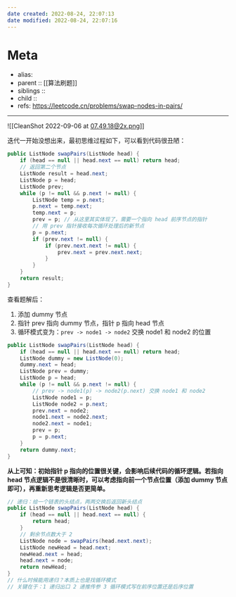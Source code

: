 ```yaml
---
date created: 2022-08-24, 22:07:13
date modified: 2022-08-24, 22:07:16
---
```


# Meta

- alias:
- parent :: [[算法刷题]]
- siblings ::
- child ::
- refs: https://leetcode.cn/problems/swap-nodes-in-pairs/

---

![[CleanShot 2022-09-06 at 07.49.18@2x.png]]

迭代一开始没想出来，最初思维过程如下，可以看到代码很丑陋：

```java
public ListNode swapPairs(ListNode head) {
    if (head == null || head.next == null) return head;
    // 返回第二个节点
    ListNode result = head.next;
    ListNode p = head;
    ListNode prev;
    while (p != null && p.next != null) {
        ListNode temp = p.next;
        p.next = temp.next;
        temp.next = p;
        prev = p; // 从这里其实体现了，需要一个指向 head 前序节点的指针
        // 用 prev 指针接收每次循环处理后的新节点
        p = p.next;
        if (prev.next != null) {
            if (prev.next.next != null) {
                prev.next = prev.next.next;
            }
        }
    }
    return result;
}
```

查看题解后：

1. 添加 dummy 节点
2. 指针 prev 指向 dummy 节点，指针 p 指向 head 节点
3. 循环模式变为：`prev -> node1 -> node2` 交换 node1 和 node2 的位置

```java
public ListNode swapPairs(ListNode head) {
    if (head == null || head.next == null) return head;
    ListNode dummy = new ListNode(0);
    dummy.next = head;
    ListNode prev = dummy;
    ListNode p = head;
    while (p != null && p.next != null) {
        // prev -> node1(p) -> node2(p.next) 交换 node1 和 node2
        ListNode node1 = p;
        ListNode node2 = p.next;
        prev.next = node2;
        node1.next = node2.next;
        node2.next = node1;
        prev = p;
        p = p.next;
    }
    return dummy.next;
}
```

**从上可知：初始指针 p 指向的位置很关键，会影响后续代码的循环逻辑。若指向 head 节点逻辑不是很清晰时，可以考虑指向前一个节点位置（添加 dummy 节点即可），再重新思考逻辑是否更简单。**

```java
// 递归：给一个链表的头结点，两两交换后返回新头结点
public ListNode swapPairs(ListNode head) {
    if (head == null || head.next == null) {
        return head;
    }
    // 剩余节点数大于 2
    ListNode node = swapPairs(head.next.next);
    ListNode newHead = head.next;
    newHead.next = head;
    head.next = node;
    return newHead;
}
// 什么时候能用递归？本质上也是找循环模式
// 关键在于：1 递归出口 2 递推传参 3 循环模式写在前序位置还是后序位置
```